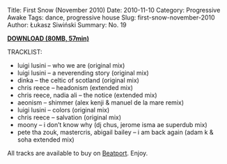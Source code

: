 Title: First Snow (November 2010)
Date: 2010-11-10
Category: Progressive Awake
Tags:  dance, progressive house
Slug: first-snow-november-2010
Author: Łukasz Siwiński
Summary: No. 19

<a href ="https://drive.google.com/file/d/0B_4_ynm06YZIX1lleU1lUEl0YWM/edit?usp=sharing" 
    title="Progressive Awake - First Snow (November 2010)" target="_blank">
**DOWNLOAD (80MB, 57min)**
</a>

TRACKLIST:  

* luigi lusini – who we are (original mix)
* luigi lusini – a neverending story (original mix)
* dinka – the celtic of scotland (original mix)
* chris reece – headonism (extended mix)
* chris reece, nadia ali – the notice (extended mix)
* aeonism – shimmer (alex kenji & manuel de la mare remix)
* luigi lusini – colors (original mix)
* chris reece – salvation (original mix)
* moony – i don’t know why (dj chus, jerome isma ae superdub mix)
* pete tha zouk, mastercris, abigail bailey – i am back again (adam k & soha extended mix)

All tracks are available to buy on <a href="http://beatport.com" target="_blank">Beatport</a>.
Enjoy.